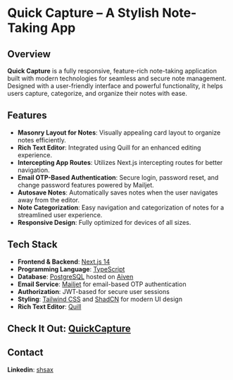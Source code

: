 # Quick Capture – A Stylish Note-Taking App

## Overview
**Quick Capture** is a fully responsive, feature-rich note-taking application built with modern technologies for seamless and secure note management. Designed with a user-friendly interface and powerful functionality, it helps users capture, categorize, and organize their notes with ease.

## Features
- **Masonry Layout for Notes**: Visually appealing card layout to organize notes efficiently.
- **Rich Text Editor**: Integrated using Quill for an enhanced editing experience.
- **Intercepting App Routes**: Utilizes Next.js intercepting routes for better navigation.
- **Email OTP-Based Authentication**: Secure login, password reset, and change password features powered by Mailjet.
- **Autosave Notes**: Automatically saves notes when the user navigates away from the editor.
- **Note Categorization**: Easy navigation and categorization of notes for a streamlined user experience.
- **Responsive Design**: Fully optimized for devices of all sizes.

## Tech Stack
- **Frontend & Backend**: [Next.js 14](https://nextjs.org/)
- **Programming Language**: [TypeScript](https://www.typescriptlang.org/)
- **Database**: [PostgreSQL](https://www.postgresql.org/) hosted on [Aiven](https://aiven.io/)
- **Email Service**: [Mailjet](https://www.mailjet.com/) for email-based OTP authentication
- **Authorization**: JWT-based for secure user sessions
- **Styling**: [Tailwind CSS](https://tailwindcss.com/) and [ShadCN](https://shadcn.dev/) for modern UI design
- **Rich Text Editor**: [Quill](https://quilljs.com/)

  
## Check It Out:  [QuickCapture](https://quick-capture.vercel.app)

## Contact 
**Linkedin**: [shsax](https://linkedin.com/in/shsax)
